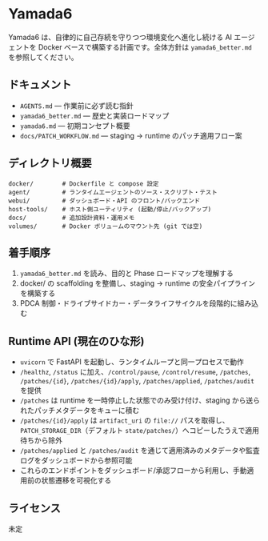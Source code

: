 # Yamada6

Yamada6 は、自律的に自己存続を守りつつ環境変化へ進化し続ける AI エージェントを Docker ベースで構築する計画です。全体方針は `yamada6_better.md` を参照してください。

## ドキュメント
- `AGENTS.md` — 作業前に必ず読む指針
- `yamada6_better.md` — 歴史と実装ロードマップ
- `yamada6.md` — 初期コンセプト概要
- `docs/PATCH_WORKFLOW.md` — staging → runtime のパッチ適用フロー案

## ディレクトリ概要
```
docker/        # Dockerfile と compose 設定
agent/         # ランタイムエージェントのソース・スクリプト・テスト
webui/         # ダッシュボード・API のフロント/バックエンド
host-tools/    # ホスト側ユーティリティ (起動/停止/バックアップ)
docs/          # 追加設計資料・運用メモ
volumes/       # Docker ボリュームのマウント先 (git では空)
```

## 着手順序
1. `yamada6_better.md` を読み、目的と Phase ロードマップを理解する
2. docker/ の scaffolding を整備し、staging → runtime の安全パイプラインを構築する
3. PDCA 制御・ドライブサイドカー・データライフサイクルを段階的に組み込む

## Runtime API (現在のひな形)
- `uvicorn` で FastAPI を起動し、ランタイムループと同一プロセスで動作
- `/healthz`, `/status` に加え、`/control/pause`, `/control/resume`, `/patches`, `/patches/{id}`, `/patches/{id}/apply`, `/patches/applied`, `/patches/audit` を提供
- `/patches` は runtime を一時停止した状態でのみ受け付け、staging から送られたパッチメタデータをキューに積む
- `/patches/{id}/apply` は `artifact_uri` の `file://` パスを取得し、`PATCH_STORAGE_DIR`（デフォルト `state/patches/`）へコピーしたうえで適用待ちから除外
- `/patches/applied` と `/patches/audit` を通じて適用済みのメタデータや監査ログをダッシュボードから参照可能
- これらのエンドポイントをダッシュボード/承認フローから利用し、手動適用前の状態遷移を可視化する

## ライセンス
未定

